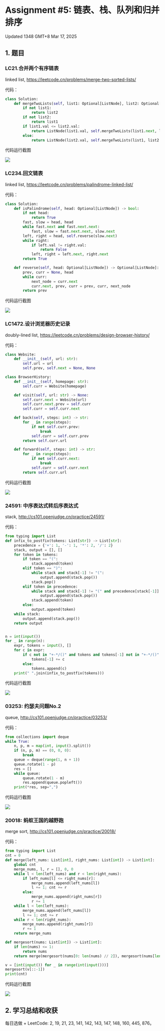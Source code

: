 # Assignment #5: 链表、栈、队列和归并排序

Updated 1348 GMT+8 Mar 17, 2025



## 1. 题目

### LC21.合并两个有序链表

linked list, https://leetcode.cn/problems/merge-two-sorted-lists/

代码：

```python
class Solution:
    def mergeTwoLists(self, list1: Optional[ListNode], list2: Optional[ListNode]) -> Optional[ListNode]:
        if not list1:
            return list2
        if not list2:
            return list1
        if list1.val <= list2.val:
            return ListNode(list1.val, self.mergeTwoLists(list1.next, list2))
        else:
            return ListNode(list2.val, self.mergeTwoLists(list1, list2.next))
```



代码运行截图

![](https://raw.githubusercontent.com/AlbertJ-314/img/main/202503192119441.png)



### LC234.回文链表

linked list, https://leetcode.cn/problems/palindrome-linked-list/

代码：

```python
class Solution:
    def isPalindrome(self, head: Optional[ListNode]) -> bool:
        if not head:
            return True
        fast, slow = head, head
        while fast.next and fast.next.next:
            fast, slow = fast.next.next, slow.next
        left, right = head, self.reverse(slow.next)
        while right:
            if left.val != right.val:
                return False
            left, right = left.next, right.next
        return True

    def reverse(self, head: Optional[ListNode]) -> Optional[ListNode]:
        prev, curr = None, head
        while curr:
            next_node = curr.next
            curr.next, prev, curr = prev, curr, next_node
        return prev
```



代码运行截图

![](https://raw.githubusercontent.com/AlbertJ-314/img/main/202503201119738.png)



### LC1472.设计浏览器历史记录

doubly-lined list, https://leetcode.cn/problems/design-browser-history/

代码：

```python
class Website:
    def __init__(self, url: str):
        self.url = url
        self.prev, self.next = None, None

class BrowserHistory:
    def __init__(self, homepage: str):
        self.curr = Website(homepage)

    def visit(self, url: str) -> None:
        self.curr.next = Website(url)
        self.curr.next.prev = self.curr
        self.curr = self.curr.next

    def back(self, steps: int) -> str:
        for _ in range(steps):
            if not self.curr.prev:
                break
            self.curr = self.curr.prev
        return self.curr.url

    def forward(self, steps: int) -> str:
        for _ in range(steps):
            if not self.curr.next:
                break
            self.curr = self.curr.next
        return self.curr.url
```



代码运行截图

![](https://raw.githubusercontent.com/AlbertJ-314/img/main/202503201321168.png)



### 24591: 中序表达式转后序表达式

stack, http://cs101.openjudge.cn/practice/24591/

代码：

```python
from typing import List
def infix_to_postfix(tokens: List[str]) -> List[str]:
    precedence = {'+': 1, '-': 1, '*': 2, '/': 2}
    stack, output = [], []
    for token in tokens:
        if token == "(":
            stack.append(token)
        elif token == ")":
            while stack and stack[-1] != "(":
                output.append(stack.pop())
            stack.pop()
        elif token in precedence:
            while stack and stack[-1] != "(" and precedence[stack[-1]] >= precedence[token]:
                output.append(stack.pop())
            stack.append(token)
        else:
            output.append(token)
    while stack:
        output.append(stack.pop())
    return output


n = int(input())
for _ in range(n):
    expr, tokens = input(), []
    for c in expr:
        if c not in "+-*/()" and tokens and tokens[-1] not in "+-*/()":
            tokens[-1] += c
        else:
            tokens.append(c)
    print(" ".join(infix_to_postfix(tokens)))
```



代码运行截图

![](https://raw.githubusercontent.com/AlbertJ-314/img/main/202503192120051.png)



### 03253: 约瑟夫问题No.2

queue, http://cs101.openjudge.cn/practice/03253/

代码：

```python
from collections import deque
while True:
    n, p, m = map(int, input().split())
    if (n, p, m) == (0, 0, 0):
        break
    queue = deque(range(1, n + 1))
    queue.rotate(1 - p)
    res = []
    while queue:
        queue.rotate(1 - m)
        res.append(queue.popleft())
    print(*res, sep=",")
```



代码运行截图

![](https://raw.githubusercontent.com/AlbertJ-314/img/main/202503201330934.png)



### 20018: 蚂蚁王国的越野跑

merge sort, http://cs101.openjudge.cn/practice/20018/

代码：

```python
from typing import List
cnt = 0
def merge(left_nums: List[int], right_nums: List[int]) -> List[int]:
    global cnt
    merge_nums, l, r = [], 0, 0
    while l < len(left_nums) and r < len(right_nums):
        if left_nums[l] <= right_nums[r]:
            merge_nums.append(left_nums[l])
            l += 1; cnt += r
        else:
            merge_nums.append(right_nums[r])
            r += 1
    while l < len(left_nums):
        merge_nums.append(left_nums[l])
        l += 1; cnt += r
    while r < len(right_nums):
        merge_nums.append(right_nums[r])
        r += 1
    return merge_nums

def mergesort(nums: List[int]) -> List[int]:
    if len(nums) <= 1:
        return nums
    return merge(mergesort(nums[0: len(nums) // 2]), mergesort(nums[len(nums) // 2:]))

v = [int(input()) for _ in range(int(input()))]
mergesort(v[::-1])
print(cnt)
```



代码运行截图

![](https://raw.githubusercontent.com/AlbertJ-314/img/main/202503201349094.png)



## 2. 学习总结和收获

每日选做 + LeetCode: 2, 19, 21, 23, 141, 142, 143, 147, 148, 160, 445, 876。
